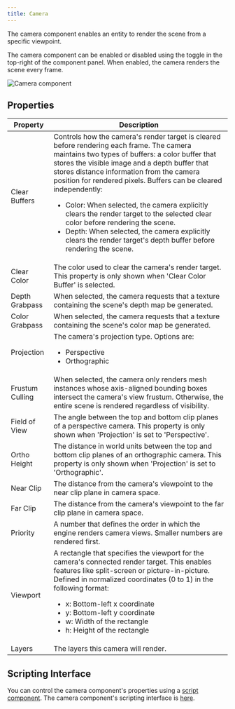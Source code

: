 ```yaml
---
title: Camera
---
```


The camera component enables an entity to render the scene from a specific viewpoint.

The camera component can be enabled or disabled using the toggle in the top-right of the component panel. When enabled, the camera renders the scene every frame.

![Camera component](/img/user-manual/scenes/components/component-camera.png)

## Properties

| Property        | Description |
|-----------------|-------------|
| Clear Buffers   | Controls how the camera's render target is cleared before rendering each frame. The camera maintains two types of buffers: a color buffer that stores the visible image and a depth buffer that stores distance information from the camera position for rendered pixels. Buffers can be cleared independently: <ul><li>Color: When selected, the camera explicitly clears the render target to the selected clear color before rendering the scene.</li><li>Depth: When selected, the camera explicitly clears the render target's depth buffer before rendering the scene.</li></ul> |
| Clear Color     | The color used to clear the camera's render target. This property is only shown when 'Clear Color Buffer' is selected. |
| Depth Grabpass     | When selected, the camera requests that a texture containing the scene's depth map be generated. |
| Color Grabpass     | When selected, the camera requests that a texture containing the scene's color map be generated. |
| Projection      | The camera's projection type. Options are: <ul><li>Perspective</li><li>Orthographic</li></ul> |
| Frustum Culling | When selected, the camera only renders mesh instances whose axis-aligned bounding boxes intersect the camera's view frustum. Otherwise, the entire scene is rendered regardless of visibility. |
| Field of View   | The angle between the top and bottom clip planes of a perspective camera. This property is only shown when 'Projection' is set to 'Perspective'. |
| Ortho Height    | The distance in world units between the top and bottom clip planes of an orthographic camera. This property is only shown when 'Projection' is set to 'Orthographic'. |
| Near Clip       | The distance from the camera's viewpoint to the near clip plane in camera space. |
| Far Clip        | The distance from the camera's viewpoint to the far clip plane in camera space. |
| Priority        | A number that defines the order in which the engine renders camera views. Smaller numbers are rendered first. |
| Viewport        | A rectangle that specifies the viewport for the camera's connected render target. This enables features like split-screen or picture-in-picture. Defined in normalized coordinates (0 to 1) in the following format: <ul><li>x: Bottom-left x coordinate</li><li>y: Bottom-left y coordinate</li><li>w: Width of the rectangle</li><li>h: Height of the rectangle</li></ul> |
| Layers        | The layers this camera will render. |

## Scripting Interface

You can control the camera component's properties using a [script component][2]. The camera component's scripting interface is [here][3].

[2]: /user-manual/scenes/components/script
[3]: https://manual.oasisserver.link/engine/classes/CameraComponent.html
